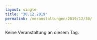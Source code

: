 ```yaml
---
layout: single
title: "30.12.2019"
permalink: /veranstaltungen/2019/12/30/
---
```


Keine Veranstaltung an diesem Tag.
